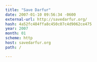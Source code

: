 ```yaml
---
title: "Save Darfur"
date: 2007-01-10 09:56:34 -0600
external-url: http://savedarfur.org/
hash: 4a52fc484ffa8c450c07c4d9062ce475
year: 2007
month: 01
scheme: http
host: savedarfur.org
path: /

---
```



